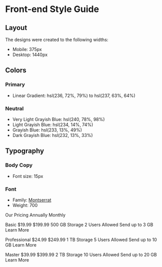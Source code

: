 # Front-end Style Guide

## Layout

The designs were created to the following widths:

- Mobile: 375px
- Desktop: 1440px

## Colors

### Primary

- Linear Gradient: hsl(236, 72%, 79%) to hsl(237, 63%, 64%)

### Neutral

- Very Light Grayish Blue: hsl(240, 78%, 98%)
- Light Grayish Blue: hsl(234, 14%, 74%)
- Grayish Blue: hsl(233, 13%, 49%)
- Dark Grayish Blue: hsl(232, 13%, 33%)

## Typography

### Body Copy

- Font size: 15px

### Font

- Family: [Montserrat](https://fonts.google.com/specimen/Montserrat)
- Weight: 700

Our Pricing
Annually
Monthly

Basic
&dollar;19.99
&dollar;199.99
500 GB Storage
2 Users Allowed
Send up to 3 GB
Learn More

Professional
&dollar;24.99
&dollar;249.99
1 TB Storage
5 Users Allowed
Send up to 10 GB
Learn More

Master
&dollar;39.99
&dollar;399.99
2 TB Storage
10 Users Allowed
Send up to 20 GB
Learn More
